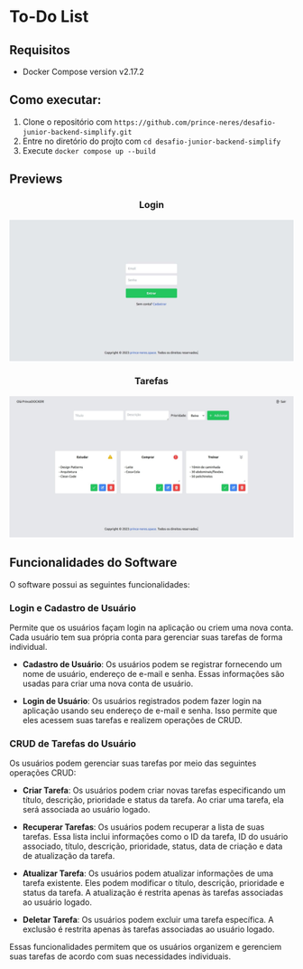 # To-Do List

## Requisitos

- Docker Compose version v2.17.2

## Como executar:

1. Clone o repositório com `https://github.com/prince-neres/desafio-junior-backend-simplify.git`
2. Entre no diretório do projto com `cd desafio-junior-backend-simplify`
3. Execute `docker compose up --build`

## Previews

<h3 align="center">Login</h3>
<div align="center">
  <img src="web/public/previews/login.jpg" >
</div>

<h3 align="center">Tarefas</h3>
<div align="center">
  <img src="web/public/previews/tasks.jpg" >
</div>

## Funcionalidades do Software

O software possui as seguintes funcionalidades:

### Login e Cadastro de Usuário

Permite que os usuários façam login na aplicação ou criem uma nova conta. Cada usuário tem sua própria conta para gerenciar suas tarefas de forma individual.

- **Cadastro de Usuário**: Os usuários podem se registrar fornecendo um nome de usuário, endereço de e-mail e senha. Essas informações são usadas para criar uma nova conta de usuário.

- **Login de Usuário**: Os usuários registrados podem fazer login na aplicação usando seu endereço de e-mail e senha. Isso permite que eles acessem suas tarefas e realizem operações de CRUD.

### CRUD de Tarefas do Usuário

Os usuários podem gerenciar suas tarefas por meio das seguintes operações CRUD:

- **Criar Tarefa**: Os usuários podem criar novas tarefas especificando um título, descrição, prioridade e status da tarefa. Ao criar uma tarefa, ela será associada ao usuário logado.

- **Recuperar Tarefas**: Os usuários podem recuperar a lista de suas tarefas. Essa lista inclui informações como o ID da tarefa, ID do usuário associado, título, descrição, prioridade, status, data de criação e data de atualização da tarefa.

- **Atualizar Tarefa**: Os usuários podem atualizar informações de uma tarefa existente. Eles podem modificar o título, descrição, prioridade e status da tarefa. A atualização é restrita apenas às tarefas associadas ao usuário logado.

- **Deletar Tarefa**: Os usuários podem excluir uma tarefa específica. A exclusão é restrita apenas às tarefas associadas ao usuário logado.

Essas funcionalidades permitem que os usuários organizem e gerenciem suas tarefas de acordo com suas necessidades individuais.
